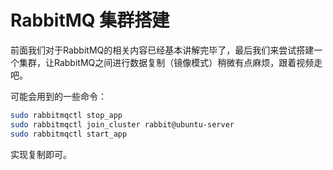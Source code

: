 # RabbitMQ 集群搭建

前面我们对于RabbitMQ的相关内容已经基本讲解完毕了，最后我们来尝试搭建一个集群，让RabbitMQ之间进行数据复制（镜像模式）稍微有点麻烦，跟着视频走吧。

可能会用到的一些命令：

```sh
sudo rabbitmqctl stop_app
sudo rabbitmqctl join_cluster rabbit@ubuntu-server
sudo rabbitmqctl start_app
```

实现复制即可。

‍

